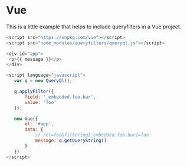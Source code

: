 # Vue

This is a little example that helps to include queryfilters in a Vue project.

```javascript
<script src="https://unpkg.com/vue"></script>
<script src="node_modules/queryfilters/queryql.js"></script>

<div id="app">
 <p>{{ message }}</p>
</div>

<script language="javascript">
   var q = new QueryQl();

   q.applyFilter({
       field: '_embedded.foo.bar',
       value: 'foo'
   });

   new Vue({
       el: '#app',
       data: {
           // rel=foo&filtering[_embedded.foo.bar]=foo
           message: q.getQueryString()
       }
   })
</script>
```
